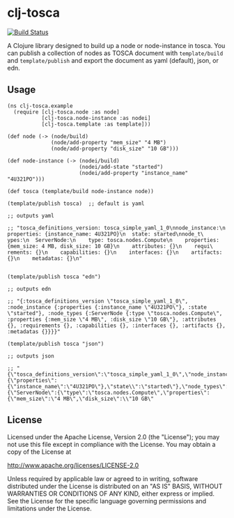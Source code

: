 # clj-tosca
[![Build Status](https://magnum.travis-ci.com/electric-it/clj-tosca.svg?token=AFznLsPPsvhSExbjTyCs)](https://magnum.travis-ci.com/electric-it/clj-tosca)

A Clojure library designed to build up a node or node-instance in tosca. You can publish a collection of nodes as TOSCA document with `template/build` and `template/publish` and export the document as yaml (default), json, or edn.

## Usage

```
(ns clj-tosca.example
  (require [clj-tosca.node :as node]
           [clj-tosca.node-instance :as nodei]
           [clj-tosca.template :as template]))

(def node (-> (node/build)
              (node/add-property "mem_size" "4 MB")
              (node/add-property "disk_size" "10 GB")))

(def node-instance (-> (nodei/build)
                       (nodei/add-state "started")
                       (nodei/add-property "instance_name" "4U321PO")))

(def tosca (template/build node-instance node))

(template/publish tosca)  ;; default is yaml

;; outputs yaml

;; "tosca_definitions_version: tosca_simple_yaml_1_0\nnode_instance:\n  properties: {instance_name: 4U321PO}\n  state: started\nnode_t\
ypes:\n  ServerNode:\n    type: tosca.nodes.Compute\n    properties: {mem_size: 4 MB, disk_size: 10 GB}\n    attributes: {}\n    requi\
rements: {}\n    capabilities: {}\n    interfaces: {}\n    artifacts: {}\n    metadatas: {}\n"


(template/publish tosca "edn")

;; outputs edn
 
;; "{:tosca_definitions_version \"tosca_simple_yaml_1_0\", :node_instance {:properties {:instance_name \"4U321PO\"}, :state \"started"}, :node_types {:ServerNode {:type \"tosca.nodes.Compute\", :properties {:mem_size \"4 MB\", :disk_size \"10 GB\"}, :attributes {}, :requirements {}, :capabilities {}, :interfaces {}, :artifacts {}, :metadatas {}}}}"

(template/publish tosca "json")

;; outputs json

;; "{\"tosca_definitions_version\":\"tosca_simple_yaml_1_0\",\"node_instance\":{\"properties\":{\"instance_name\":\"4U321PO\"},\"state\\":\"started\"},\"node_types\":{\"ServerNode\":{\"type\":\"tosca.nodes.Compute\",\"properties\":{\"mem_size\":\"4 MB\",\"disk_size\":\\"10 GB\"

```

## License

Licensed under the Apache License, Version 2.0 (the "License");
you may not use this file except in compliance with the License.
You may obtain a copy of the License at

http://www.apache.org/licenses/LICENSE-2.0

Unless required by applicable law or agreed to in writing, software distributed under the License is distributed on an "AS IS" BASIS, WITHOUT WARRANTIES OR CONDITIONS OF ANY KIND, either express or implied. See the License for the specific language governing permissions and limitations under the License.

